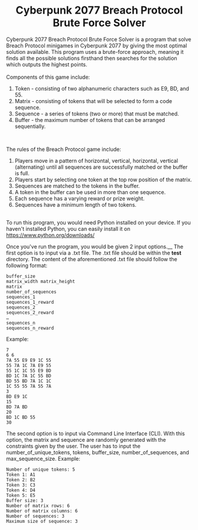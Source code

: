 <h1 align="center">Cyberpunk 2077 Breach Protocol Brute Force Solver</h1>

Cyberpunk 2077 Breach Protocol Brute Force Solver is a program that solve Breach Protocol minigames in Cyberpunk 2077 by giving the most optimal solution available. This program uses a brute-force approach, meaning it finds all the possible solutions firsthand then searches for the solution which outputs the highest points. <br />
<br />
Components of this game include:
1. Token - consisting of two alphanumeric characters such as E9, BD, and 55.
2. Matrix - consisting of tokens that will be selected to form a code sequence.
3. Sequence - a series of tokens (two or more) that must be matched.
4. Buffer - the maximum number of tokens that can be arranged sequentially.
<br />

The rules of the Breach Protocol game include:
1. Players move in a pattern of horizontal, vertical, horizontal, vertical (alternating) until all sequences are successfully matched or the buffer is full.
2. Players start by selecting one token at the top row position of the matrix.
3. Sequences are matched to the tokens in the buffer.
4. A token in the buffer can be used in more than one sequence.
5. Each sequence has a varying reward or prize weight.
6. Sequences have a minimum length of two tokens. <br />

<br />To run this program, you would need Python installed on your device. If you haven't installed Python, you can easily install it on
<https://www.python.org/downloads/>

Once you've run the program, you would be given 2 input options.__
The first option is to input via a .txt file. The .txt file should be within the **test** directory. The content of the aforementioned .txt file should follow the following format:
<br />
```git
buffer_size
matrix_width matrix_height
matrix
number_of_sequences
sequences_1
sequences_1_reward
sequences_2
sequences_2_reward
…
sequences_n
sequences_n_reward
```

Example:
```git
7
6 6
7A 55 E9 E9 1C 55
55 7A 1C 7A E9 55
55 1C 1C 55 E9 BD
BD 1C 7A 1C 55 BD
BD 55 BD 7A 1C 1C
1C 55 55 7A 55 7A
3
BD E9 1C
15
BD 7A BD
20
BD 1C BD 55
30
```

The second option is to input via Command Line Interface (CLI). With this option, the matrix and sequence are randomly generated with the constraints given by the user. The user has to input the number_of_unique_tokens, tokens, buffer_size, number_of_sequences, and max_sequence_size.
Example:
```git
Number of unique tokens: 5
Token 1: A1
Token 2: B2
Token 3: C3
Token 4: D4
Token 5: E5
Buffer size: 3
Number of matrix rows: 6
Number of matrix columns: 6
Number of sequences: 3
Maximum size of sequence: 3
```
